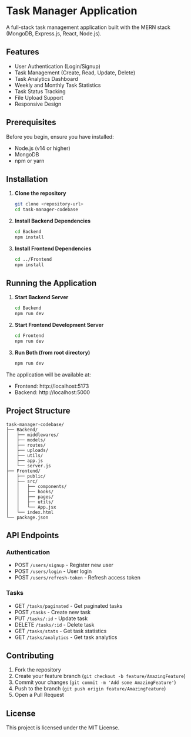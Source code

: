 # Task Manager Application

A full-stack task management application built with the MERN stack (MongoDB, Express.js, React, Node.js).

## Features

- User Authentication (Login/Signup)
- Task Management (Create, Read, Update, Delete)
- Task Analytics Dashboard
- Weekly and Monthly Task Statistics
- Task Status Tracking
- File Upload Support
- Responsive Design

## Prerequisites

Before you begin, ensure you have installed:
- Node.js (v14 or higher)
- MongoDB
- npm or yarn


## Installation

1. **Clone the repository**
   ```bash
   git clone <repository-url>
   cd task-manager-codebase
   ```

2. **Install Backend Dependencies**
   ```bash
   cd Backend
   npm install
   ```

3. **Install Frontend Dependencies**
   ```bash
   cd ../Frontend
   npm install
   ```

## Running the Application

1. **Start Backend Server**
   ```bash
   cd Backend
   npm run dev
   ```

2. **Start Frontend Development Server**
   ```bash
   cd Frontend
   npm run dev
   ```

3. **Run Both (from root directory)**
   ```bash
   npm run dev
   ```

The application will be available at:
- Frontend: http://localhost:5173
- Backend: http://localhost:5000

## Project Structure

```
task-manager-codebase/
├── Backend/
│   ├── middlewares/
│   ├── models/
│   ├── routes/
│   ├── uploads/
│   ├── utils/
│   ├── app.js
│   └── server.js
├── Frontend/
│   ├── public/
│   ├── src/
│   │   ├── components/
│   │   ├── hooks/
│   │   ├── pages/
│   │   ├── utils/
│   │   └── App.jsx
│   └── index.html
└── package.json
```

## API Endpoints

### Authentication
- POST `/users/signup` - Register new user
- POST `/users/login` - User login
- POST `/users/refresh-token` - Refresh access token

### Tasks
- GET `/tasks/paginated` - Get paginated tasks
- POST `/tasks` - Create new task
- PUT `/tasks/:id` - Update task
- DELETE `/tasks/:id` - Delete task
- GET `/tasks/stats` - Get task statistics
- GET `/tasks/analytics` - Get task analytics

## Contributing

1. Fork the repository
2. Create your feature branch (`git checkout -b feature/AmazingFeature`)
3. Commit your changes (`git commit -m 'Add some AmazingFeature'`)
4. Push to the branch (`git push origin feature/AmazingFeature`)
5. Open a Pull Request

## License

This project is licensed under the MIT License. 
